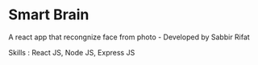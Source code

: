 # Smart Brain
A react app that recongnize face from photo - Developed by Sabbir Rifat

Skills : React JS, Node JS, Express JS

